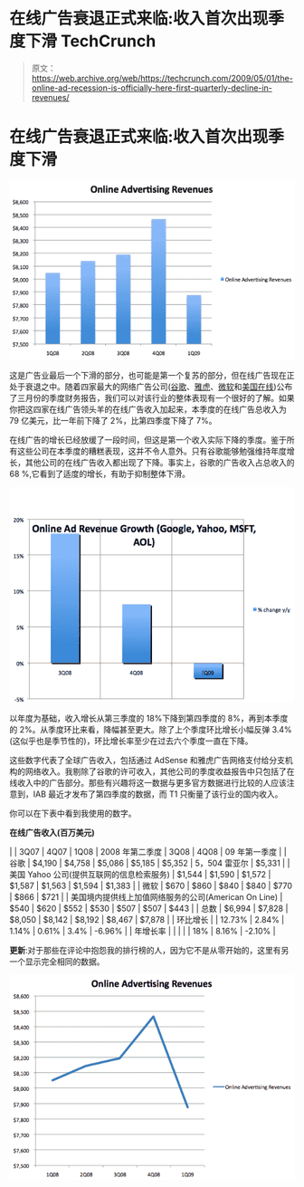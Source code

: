 # 在线广告衰退正式来临:收入首次出现季度下滑 TechCrunch

> 原文：<https://web.archive.org/web/https://techcrunch.com/2009/05/01/the-online-ad-recession-is-officially-here-first-quarterly-decline-in-revenues/>

# 在线广告衰退正式来临:收入首次出现季度下滑

![](img/d65b88c115ede8c00da7f944e915ff48.png)

这是广告业最后一个下滑的部分，也可能是第一个复苏的部分，但在线广告现在正处于衰退之中。随着四家最大的网络广告公司([谷歌](https://web.archive.org/web/20221207033001/http://www.beta.techcrunch.com/2009/04/16/google-shows-a-3-sequential-dip-in-revenues-first-one-ever/)、[雅虎](https://web.archive.org/web/20221207033001/http://www.beta.techcrunch.com/2009/04/21/carol-bartz-still-looking-for-wow-as-yahoos-first-quarter-revenues-decline-13-percent/)、[微软](https://web.archive.org/web/20221207033001/http://www.beta.techcrunch.com/2009/04/23/microsoft-reports-a-massive-miss-with-net-earnings-down-32-percent/)和[美国在线](https://web.archive.org/web/20221207033001/http://www.beta.techcrunch.com/2009/04/29/aol-posts-23-percent-decline-in-revenues-during-1st-quarter-as-it-prepares-for-spin-off/))公布了三月份的季度财务报告，我们可以对该行业的整体表现有一个很好的了解。如果你把这四家在线广告领头羊的在线广告收入加起来，本季度的在线广告总收入为 79 亿美元，比一年前下降了 2%，比第四季度下降了 7%。

在线广告的增长已经放缓了一段时间，但这是第一个收入实际下降的季度。鉴于所有这些公司在本季度的糟糕表现，这并不令人意外。只有谷歌能够勉强维持年度增长，其他公司的在线广告收入都出现了下降。事实上，谷歌的广告收入占总收入的 68 %,它看到了适度的增长，有助于抑制整体下滑。

![](img/6e47d6f2c485744e7b2ebd253eb7f47d.png)

以年度为基础，收入增长从第三季度的 18%下降到第四季度的 8%，再到本季度的 2%。从季度环比来看，降幅甚至更大。除了上个季度环比增长小幅反弹 3.4%(这似乎也是季节性的)，环比增长率至少在过去六个季度一直在下降。

这些数字代表了全球广告收入，包括通过 AdSense 和雅虎广告网络支付给分支机构的网络收入。我剔除了谷歌的许可收入，其他公司的季度收益报告中只包括了在线收入中的广告部分。那些有兴趣将这一数据与更多官方数据进行比较的人应该注意到，IAB 最近才发布了第四季度的数据，而 T1 只衡量了该行业的国内收入。

你可以在下表中看到我使用的数字。

**在线广告收入(百万美元)**

|  | 3Q07 | 4Q07 | 1Q08 | 2008 年第二季度 | 3Q08 | 4Q08 | 09 年第一季度 |
| 谷歌 | $4,190 | $4,758 | $5,086 | $5,185 | $5,352 | 5，504 雷亚尔 | $5,331 |
| 美国 Yahoo 公司(提供互联网的信息检索服务) | $1,544 | $1,590 | $1,572 | $1,587 | $1,563 | $1,594 | $1,383 |
| 微软 | $670 | $860 | $840 | $840 | $770 | $866 | $721 |
| 美国境内提供线上加值网络服务的公司(American On Line) | $540 | $620 | $552 | $530 | $507 | $507 | $443 |
| 总数 | $6,994 | $7,828 | $8,050 | $8,142 | $8,192 | $8,467 | $7,878 |
| 环比增长 |  | 12.73% | 2.84% | 1.14% | 0.61% | 3.4% | -6.96% |
| 年增长率 |  |  |  |  | 18% | 8.16% | -2.10% |

**更新**:对于那些在评论中抱怨我的排行榜的人，因为它不是从零开始的，这里有另一个显示完全相同的数据。

![](img/76018551a68e6cc46be46e2c85da1ee8.png)